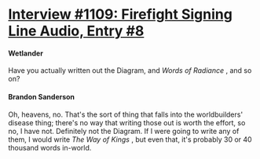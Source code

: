 # [Interview #1109: Firefight Signing Line Audio, Entry #8](https://www.theoryland.com/intvmain.php?i=1109#8)

#### Wetlander

Have you actually written out the Diagram, and
*Words of Radiance*
, and so on?

#### Brandon Sanderson

Oh, heavens, no. That's the sort of thing that falls into the worldbuilders' disease thing; there's no way that writing those out is worth the effort, so no, I have not. Definitely not the Diagram. If I were going to write any of them, I would write
*The Way of Kings*
, but even that, it's probably 30 or 40 thousand words in-world.

